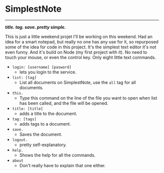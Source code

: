 # SimplestNote

---

***title. tag. save. pretty simple.***




This is just a little weekend projet I'll be working on this weekend. Had an idea for a smart notepad, but really no one has any use for it, so repurposed some of the idea for code in this project. It's the simplest text editor it's not even funny. And it's build on Node (my first project with it). No need to touch your mouse, or even the control key. Only eight little text commands.

- `login: [username] [pasword]`
  - lets you login to the service.
- `list: [tag]`
  - List all documents on SimplestNote, use the `all` tag for all documents.
- `this.`
  - Type this command on the line of the file you want to open when list has been called, and the file will be opened.
- `title: [title]`
  - adds a title to the document.
- `tag: [tags]`
  - adds tags to a document.
- `save.`
  - Saves the document.
- `logout.`
  - pretty self-explanatory.
- `help.`
  - Shows the help for all the commands.
- `about`
  - Don't really have to explain that one either.
